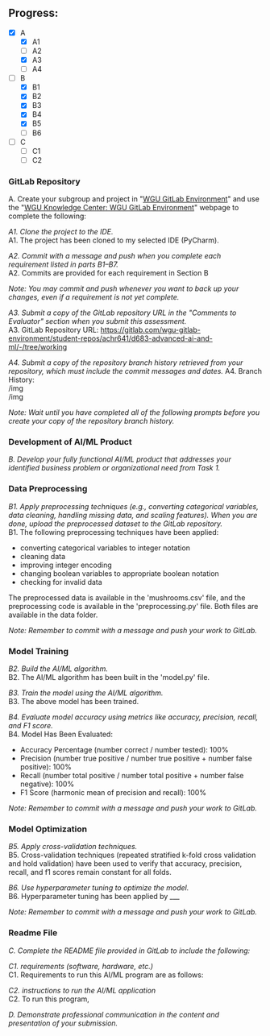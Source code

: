 ## Progress:
- [x] A
  - [x] A1
  - [ ] A2
  - [x] A3
  - [ ] A4
- [ ] B
  - [x] B1
  - [x] B2
  - [x] B3
  - [x] B4
  - [x] B5
  - [ ] B6
- [ ] C
  - [ ] C1
  - [ ] C2

### GitLab Repository

A. Create your subgroup and project in "[WGU GitLab Environment](https://lrps.wgu.edu/provision/353990238)" and use the "[WGU Knowledge Center: WGU GitLab Environment](https://cm.wgu.edu/t5/Frequently-Asked-Questions/WGU-GitLab-Environment/ta-p/50512)" webpage to complete the following:

_A1. Clone the project to the IDE._  
A1. The project has been cloned to my selected IDE (PyCharm).

_A2. Commit with a message and push when you complete each requirement listed in parts B1–B7._  
A2. Commits are provided for each requirement in Section B

_Note: You may commit and push whenever you want to back up your changes, even if a requirement is not yet complete._

_A3. Submit a copy of the GitLab repository URL in the "Comments to Evaluator" section when you submit this assessment._  
A3. GitLab Repository URL: https://gitlab.com/wgu-gitlab-environment/student-repos/achr641/d683-advanced-ai-and-ml/-/tree/working

_A4. Submit a copy of the repository branch history retrieved from your repository, which must include the commit messages and dates._
A4. Branch History:  
/img  
/img

_Note: Wait until you have completed all of the following prompts before you create your copy of the repository branch history._

### Development of AI/ML Product

_B. Develop your fully functional AI/ML product that addresses your identified business problem or organizational need from Task 1._

### Data Preprocessing

_B1. Apply preprocessing techniques (e.g., converting categorical variables, data cleaning, handling missing data, and scaling features). When you are done, upload the preprocessed dataset to the GitLab repository._  
B1. The following preprocessing techniques have been applied:
- converting categorical variables to integer notation
- cleaning data
- improving integer encoding
- changing boolean variables to appropriate boolean notation
- checking for invalid data

The preprocessed data is available in the 'mushrooms.csv' file, and the preprocessing code is available in the 'preprocessing.py' file. Both files are available in the data folder.

_Note: Remember to commit with a message and push your work to GitLab._

### Model Training

_B2. Build the AI/ML algorithm._  
B2. The AI/ML algorithm has been built in the 'model.py' file.

_B3. Train the model using the AI/ML algorithm._  
B3. The above model has been trained.

_B4. Evaluate model accuracy using metrics like accuracy, precision, recall, and F1 score._  
B4. Model Has Been Evaluated:
- Accuracy Percentage (number correct / number tested): 100% 
- Precision (number true positive / number true positive + number false positive): 100%
- Recall (number total positive / number total positive + number false negative): 100%
- F1 Score (harmonic mean of precision and recall): 100%

_Note: Remember to commit with a message and push your work to GitLab._

### Model Optimization

_B5. Apply cross-validation techniques._  
B5. Cross-validation techniques (repeated stratified k-fold cross validation and hold validation) have been used to verify that accuracy, precision, recall, and f1 scores remain constant for all folds.

_B6. Use hyperparameter tuning to optimize the model._  
B6. Hyperparameter tuning has been applied by ___

_Note: Remember to commit with a message and push your work to GitLab._

### Readme File

_C.  Complete the README file provided in GitLab to include the following:_

_C1. requirements (software, hardware, etc.)_  
C1. Requirements to run this AI/ML program are as follows:

_C2. instructions to run the AI/ML application_  
C2. To run this program, 

_D. Demonstrate professional communication in the content and presentation of your submission._
